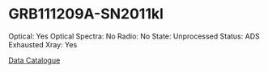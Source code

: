 # GRB111209A-SN2011kl

Optical: Yes
Optical Spectra: No
Radio: No
State: Unprocessed
Status: ADS Exhausted
Xray: Yes

[Data Catalogue](GRB111209A-SN2011kl%2018796298e35543f38d36217f06ba57c6/Data%20Catalogue%20796230528beb480fb213e22bf73952e8.csv)